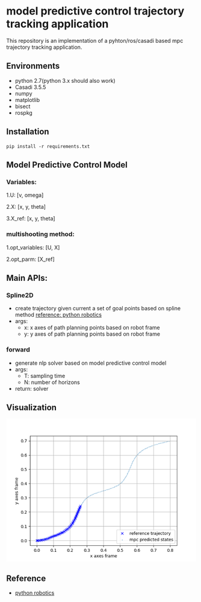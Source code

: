 # model predictive control trajectory tracking application
This repository is an implementation of a pyhton/ros/casadi based mpc trajectory tracking application.

## Environments

- python 2.7(python 3.x should also work)
- Casadi 3.5.5
- numpy
- matplotlib
- bisect
- rospkg

## Installation

```
pip install -r requirements.txt
```

## Model Predictive Control Model
### Variables:
1.U: [v, omega]

2.X: [x, y, theta]

3.X_ref: [x, y, theta]

### multishooting method:
1.opt_variables: [U, X]

2.opt_parm: [X_ref]

## Main APIs:

### Spline2D
* create trajectory given current a set of goal points based on spline method [reference: python robotics](https://github.com/AtsushiSakai/PythonRobotics)
* args:
    * x: x axes of path planning points based on robot frame
    * y: y axes of path planning points based on robot frame

### forward
* generate nlp solver based on model predictive control model
* args:
    * T: sampling time
    * N: number of horizons
* return: solver


## Visualization
![mpc one frame result](./result_1.png)

## Reference
* [python robotics](https://github.com/AtsushiSakai/PythonRobotics)

